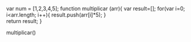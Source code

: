 var num = [1,2,3,4,5];
function multiplicar (arr){
  var result=[];
  for(var i=0; i<arr.length; i++){
    result.push(arr[i]*5);
  }  
  return result;
}

multiplicar()
